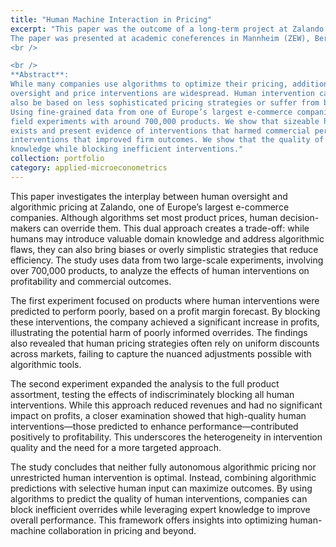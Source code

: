 ```yaml
---
title: "Human Machine Interaction in Pricing"
excerpt: "This paper was the outcome of a long-term project at Zalando. Building on the insights from this project, I developed an algorithmic guardrail for human discounts as a solution of a multidimensional Knapsack problem. This human pricing guardail allowed for market tailored prices. 
The paper was presented at academic coneferences in Mannheim (ZEW), Berlin (VfS Jahrestagung), Düsseldorf (DICE), Rome (AI Conference), Max Planck Society. <br/><img src='/images/human_machine.png'>
<br />

<br />
**Abstract**: 
While many companies use algorithms to optimize their pricing, additional human
oversight and price interventions are widespread. Human intervention can correct algorithmic flaws and introduce private information into the pricing process, but it may
also be based on less sophisticated pricing strategies or suffer from behavioral biases.
Using fine-grained data from one of Europe’s largest e-commerce companies, we examine the impact of human intervention on the company’s commercial performance in two
field experiments with around 700,000 products. We show that sizeable heterogeneity
exists and present evidence of interventions that harmed commercial performance and
interventions that improved firm outcomes. We show that the quality of human interventions can be predicted with algorithmic tools, which allows us to exploit expert
knowledge while blocking inefficient interventions."
collection: portfolio
category: applied-microeconometrics
---
```


This paper investigates the interplay between human oversight and algorithmic pricing at Zalando, one of Europe’s largest e-commerce companies. Although algorithms set most product prices, human decision-makers can override them. This dual approach creates a trade-off: while humans may introduce valuable domain knowledge and address algorithmic flaws, they can also bring biases or overly simplistic strategies that reduce efficiency. The study uses data from two large-scale experiments, involving over 700,000 products, to analyze the effects of human interventions on profitability and commercial outcomes.

The first experiment focused on products where human interventions were predicted to perform poorly, based on a profit margin forecast. By blocking these interventions, the company achieved a significant increase in profits, illustrating the potential harm of poorly informed overrides. The findings also revealed that human pricing strategies often rely on uniform discounts across markets, failing to capture the nuanced adjustments possible with algorithmic tools.

The second experiment expanded the analysis to the full product assortment, testing the effects of indiscriminately blocking all human interventions. While this approach reduced revenues and had no significant impact on profits, a closer examination showed that high-quality human interventions—those predicted to enhance performance—contributed positively to profitability. This underscores the heterogeneity in intervention quality and the need for a more targeted approach.

The study concludes that neither fully autonomous algorithmic pricing nor unrestricted human intervention is optimal. Instead, combining algorithmic predictions with selective human input can maximize outcomes. By using algorithms to predict the quality of human interventions, companies can block inefficient overrides while leveraging expert knowledge to improve overall performance. This framework offers insights into optimizing human-machine collaboration in pricing and beyond.
